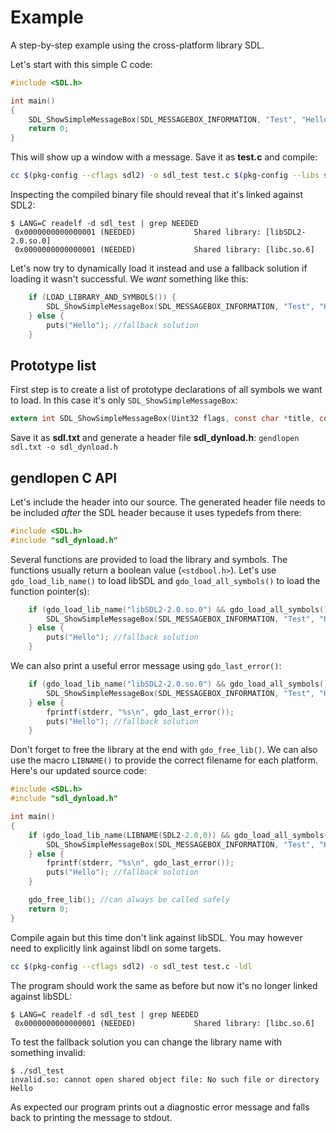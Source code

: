 # Example

A step-by-step example using the cross-platform library SDL.

Let's start with this simple C code:

``` C
#include <SDL.h>

int main()
{
    SDL_ShowSimpleMessageBox(SDL_MESSAGEBOX_INFORMATION, "Test", "Hello", NULL);
    return 0;
}
```

This will show up a window with a message. Save it as **test.c** and compile:
``` sh
cc $(pkg-config --cflags sdl2) -o sdl_test test.c $(pkg-config --libs sdl2)
```

Inspecting the compiled binary file should reveal that it's linked against SDL2:
```
$ LANG=C readelf -d sdl_test | grep NEEDED
 0x0000000000000001 (NEEDED)             Shared library: [libSDL2-2.0.so.0]
 0x0000000000000001 (NEEDED)             Shared library: [libc.so.6]
```

Let's now try to dynamically load it instead and use a fallback solution if loading it wasn't successful.
We _want_ something like this:
``` C
    if (LOAD_LIBRARY_AND_SYMBOLS()) {
        SDL_ShowSimpleMessageBox(SDL_MESSAGEBOX_INFORMATION, "Test", "Hello", NULL);
    } else {
        puts("Hello"); //fallback solution
    }
```


## Prototype list

First step is to create a list of prototype declarations of all symbols we want to load.
In this case it's only `SDL_ShowSimpleMessageBox`:
``` C
extern int SDL_ShowSimpleMessageBox(Uint32 flags, const char *title, const char *message, SDL_Window *window);
```
Save it as **sdl.txt** and generate a header file **sdl_dynload.h**: `gendlopen sdl.txt -o sdl_dynload.h`


## gendlopen C API

Let's include the header into our source.
The generated header file needs to be included _after_ the SDL header because it uses typedefs from there:
``` C
#include <SDL.h>
#include "sdl_dynload.h"
```

Several functions are provided to load the library and symbols.
The functions usually return a boolean value (`<stdbool.h>`).
Let's use `gdo_load_lib_name()` to load libSDL and `gdo_load_all_symbols()` to load the function pointer(s):
``` C
    if (gdo_load_lib_name("libSDL2-2.0.so.0") && gdo_load_all_symbols()) {
        SDL_ShowSimpleMessageBox(SDL_MESSAGEBOX_INFORMATION, "Test", "Hello", NULL);
    } else {
        puts("Hello"); //fallback solution
    }
```

We can also print a useful error message using `gdo_last_error()`:
``` C
    if (gdo_load_lib_name("libSDL2-2.0.so.0") && gdo_load_all_symbols()) {
        SDL_ShowSimpleMessageBox(SDL_MESSAGEBOX_INFORMATION, "Test", "Hello", NULL);
    } else {
        fprintf(stderr, "%s\n", gdo_last_error());
        puts("Hello"); //fallback solution
    }
```

Don't forget to free the library at the end with `gdo_free_lib()`.
We can also use the macro `LIBNAME()` to provide the correct filename for each platform.
Here's our updated source code:
``` C
#include <SDL.h>
#include "sdl_dynload.h"

int main()
{
    if (gdo_load_lib_name(LIBNAME(SDL2-2.0,0)) && gdo_load_all_symbols()) {
        SDL_ShowSimpleMessageBox(SDL_MESSAGEBOX_INFORMATION, "Test", "Hello", NULL);
    } else {
        fprintf(stderr, "%s\n", gdo_last_error());
        puts("Hello"); //fallback solution
    }

    gdo_free_lib(); //can always be called safely
    return 0;
}
```

Compile again but this time don't link against libSDL. You may however need to explicitly link against libdl on some targets.
``` sh
cc $(pkg-config --cflags sdl2) -o sdl_test test.c -ldl
```

The program should work the same as before but now it's no longer linked against libSDL:
```
$ LANG=C readelf -d sdl_test | grep NEEDED
 0x0000000000000001 (NEEDED)             Shared library: [libc.so.6]
```

To test the fallback solution you can change the library name with something invalid:
```
$ ./sdl_test 
invalid.so: cannot open shared object file: No such file or directory
Hello
```
As expected our program prints out a diagnostic error message and falls back to printing the message to stdout.
